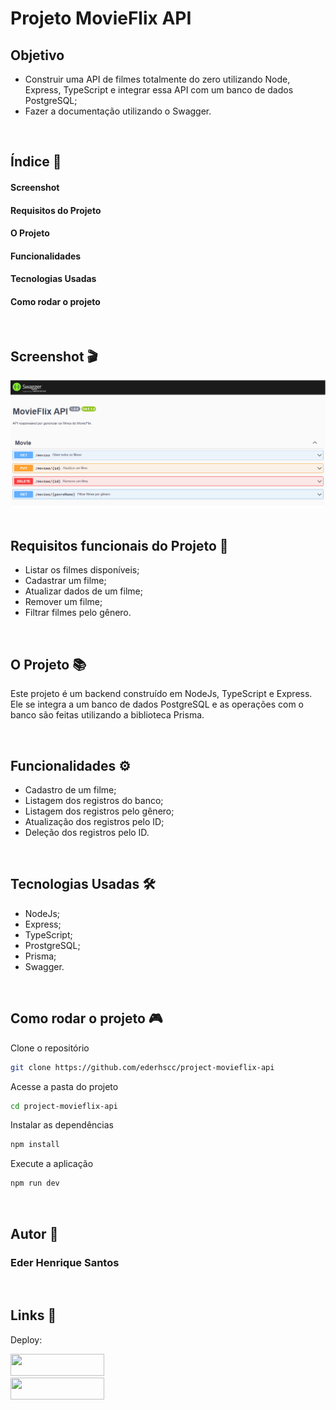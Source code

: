 # Projeto MovieFlix API

## Objetivo

- Construir uma API de filmes totalmente do zero utilizando Node, Express, TypeScript e integrar essa API com um banco de dados PostgreSQL;
- Fazer a documentação utilizando o Swagger. 

<br>

## Índice 📜

#### Screenshot

#### Requisitos do Projeto

#### O Projeto

#### Funcionalidades

#### Tecnologias Usadas

#### Como rodar o projeto

<br>

## Screenshot 🎬

<div align='center'>
<img src="./src/images/movie-flix-api.png">
</div>

<br>

## Requisitos funcionais do Projeto 🧾

- Listar os filmes disponíveis;
- Cadastrar um filme;
- Atualizar dados de um filme;
- Remover um filme;
- Filtrar filmes pelo gênero.

<br>

## O Projeto 📚

Este projeto é um backend construído em NodeJs, TypeScript e Express. Ele se integra a um banco de dados PostgreSQL e as operações com o banco são feitas utilizando a biblioteca Prisma. 

<br>

## Funcionalidades ⚙

- Cadastro de um filme;
- Listagem dos registros do banco;
- Listagem dos registros pelo gênero;
- Atualização dos registros pelo ID;
- Deleção dos registros pelo ID.

<br>

## Tecnologias Usadas 🛠

- NodeJs;
- Express;
- TypeScript;
- ProstgreSQL;
- Prisma;
- Swagger.

<br>

## Como rodar o projeto 🎮

Clone o repositório
```bash
git clone https://github.com/ederhscc/project-movieflix-api
```

 Acesse a pasta do projeto
```bash
cd project-movieflix-api
```

Instalar as dependências
```bash
npm install
```

Execute a aplicação
```bash
npm run dev
```

<br>

## Autor 🧑

### Eder Henrique Santos

<br>

## Links 🔗

Deploy: 

<div align="left">

  <a href = "mailto:ederhscc@gmail.com" target="_blank">
  <img src="https://img.shields.io/badge/-Gmail-%23E4405F?style=for-the-badge&logo=gmail&logoColor=white" target="_blank" width="150px" height="35px">
  </a>
  </br>
  <a href="https://www.linkedin.com/in/eder-henrique-santos" target="_blank">
  <img src="https://img.shields.io/badge/-LinkedIn-%230077B5?style=for-the-badge&logo=linkedin&logoColor=white" target="_blank" width="150px" height="35px">
  </a>
  </br>

</div>